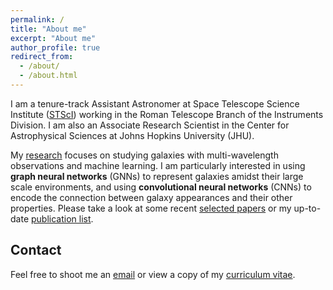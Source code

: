 ```yaml
---
permalink: /
title: "About me"
excerpt: "About me"
author_profile: true
redirect_from: 
  - /about/
  - /about.html
---
```


I am a tenure-track Assistant Astronomer at Space Telescope Science Institute ([STScI](https://www.stsci.edu/stsci-research/research-directory/john-f-wu)) working in the Roman Telescope Branch of the Instruments Division. I am also an Associate Research Scientist in the Center for Astrophysical Sciences at Johns Hopkins University (JHU).

My [research](research/) focuses on studying galaxies with multi-wavelength observations and machine learning. I am particularly interested in using **graph neural networks** (GNNs) to represent galaxies amidst their large scale environments, and using **convolutional neural networks** (CNNs) to encode the connection between galaxy appearances and their other properties. Please take a look at some recent [selected papers](papers/) or my up-to-date [publication list](https://ui.adsabs.harvard.edu/public-libraries/cEIZdS8tReiOS8sKk7LR7g). 


## Contact
Feel free to shoot me an [email](mailto:jowu@stsci.edu) or view a copy of my [curriculum vitae](files/JFWuCV.pdf).
